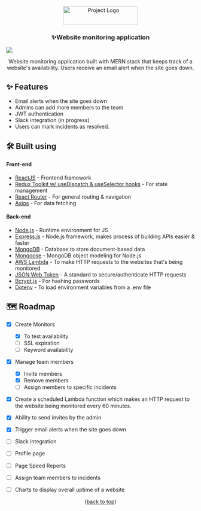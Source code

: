 <a name="readme-top"></a>
<br />
<p align="center">
  <a href="https://bugvilla.herokuapp.com">
    <img src="https://github.com/chathurperera/uptime-monitor/blob/main/frontend/src/assets/images/logo.png" alt="Project Logo" width="200" height="50">
  </a>
  <h3 align="center">✨Website monitoring application</h3>
  <p align="center">
  </p>
</p>

![](https://github.com/chathurperera/uptime-monitor/blob/main/assets/Vite%20%2B%20React.gif)

<p align="center">Website monitoring application built with MERN stack that keeps track of a website's availability. Users receive an email alert when the site goes down.</p>

## ✨ Features

- Email alerts when the site goes down
- Admins can add more members to the team
- JWT authentication
- Slack integration (in progress)
- Users can mark incidents as resolved.


## 🛠 Built using

#### Front-end

- [ReactJS](https://reactjs.org/) - Frontend framework
- [Redux Toolkit w/ useDispatch & useSelector hooks](https://redux.js.org/) - For state management
- [React Router](https://reactrouter.com/) - For general routing & navigation
- [Axios](https://axios-http.com/) - For data fetching

#### Back-end

- [Node.js](https://nodejs.org/en/) - Runtime environment for JS
- [Express.js](https://expressjs.com/) - Node.js framework, makes process of building APIs easier & faster
- [MongoDB](https://www.mongodb.com/) - Database to store document-based data
- [Mongoose](https://mongoosejs.com/) - MongoDB object modeling for Node.js
- [AWS Lambda](https://aws.amazon.com/s3/) - To make HTTP requests to the websites that's being monitored
- [JSON Web Token](https://jwt.io/) - A standard to secure/authenticate HTTP requests
- [Bcrypt.js](https://www.npmjs.com/package/bcryptjs) - For hashing passwords
- [Dotenv](https://www.npmjs.com/package/dotenv) - To load environment variables from a .env file


## 🗺 Roadmap

- [x] Create Monitors
    - [x] To test availability
    - [ ] SSL expiration
    - [ ] Keyword availability
- [x] Manage team members
    - [x] Invite members
    - [x] Remove members
    - [ ] Assign members to specific incidents
- [x] Create a scheduled Lambda function which makes an HTTP request to the website being monitored every 60 minutes. 
- [x] Ability to send invites by the admin 
- [x] Trigger email alerts when the site goes down
- [ ] Slack integration
- [ ] Profile page
- [ ] Page Speed Reports
- [ ] Assign team members to incidents
- [ ] Charts to display overall uptime of a website


<p align="center">(<a href="#readme-top">back to top</a>)</p>


